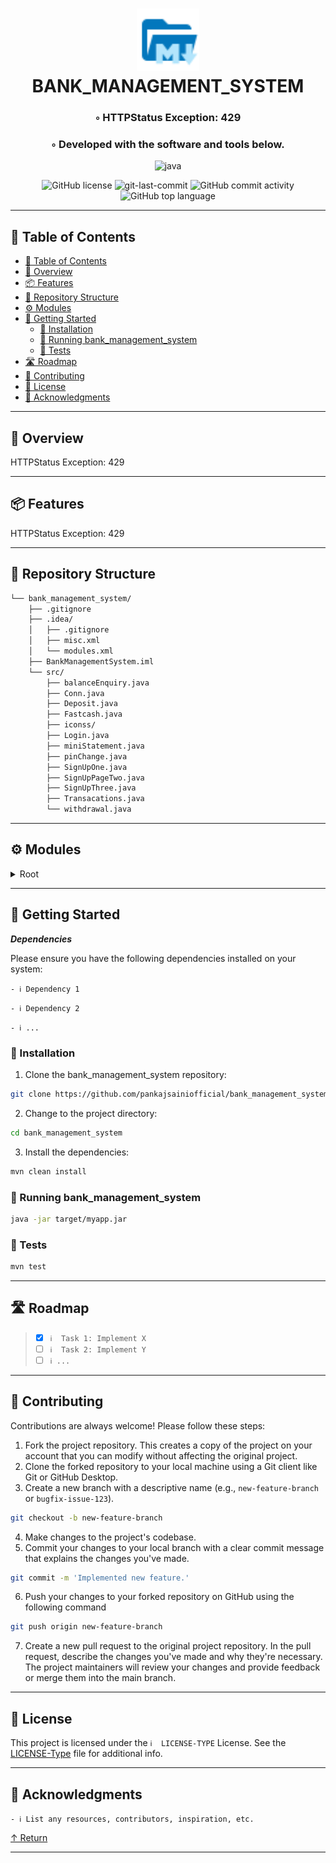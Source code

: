 <div align="center">
<h1 align="center">
<img src="https://raw.githubusercontent.com/PKief/vscode-material-icon-theme/ec559a9f6bfd399b82bb44393651661b08aaf7ba/icons/folder-markdown-open.svg" width="100" />
<br>BANK_MANAGEMENT_SYSTEM</h1>
<h3>◦ HTTPStatus Exception: 429</h3>
<h3>◦ Developed with the software and tools below.</h3>

<p align="center">
<img src="https://img.shields.io/badge/java-%23ED8B00.svg?style&logo=openjdk&logoColor=white" alt="java" />
</p>
<img src="https://img.shields.io/github/license/pankajsainiofficial/bank_management_system?style&color=5D6D7E" alt="GitHub license" />
<img src="https://img.shields.io/github/last-commit/pankajsainiofficial/bank_management_system?style&color=5D6D7E" alt="git-last-commit" />
<img src="https://img.shields.io/github/commit-activity/m/pankajsainiofficial/bank_management_system?style&color=5D6D7E" alt="GitHub commit activity" />
<img src="https://img.shields.io/github/languages/top/pankajsainiofficial/bank_management_system?style&color=5D6D7E" alt="GitHub top language" />
</div>

---

## 📖 Table of Contents
- [📖 Table of Contents](#-table-of-contents)
- [📍 Overview](#-overview)
- [📦 Features](#-features)
- [📂 Repository Structure](#-repository-structure)
- [⚙️ Modules](#modules)
- [🚀 Getting Started](#-getting-started)
    - [🔧 Installation](#-installation)
    - [🤖 Running bank_management_system](#-running-bank_management_system)
    - [🧪 Tests](#-tests)
- [🛣 Roadmap](#-roadmap)
- [🤝 Contributing](#-contributing)
- [📄 License](#-license)
- [👏 Acknowledgments](#-acknowledgments)

---


## 📍 Overview

HTTPStatus Exception: 429

---

## 📦 Features

HTTPStatus Exception: 429

---


## 📂 Repository Structure

```sh
└── bank_management_system/
    ├── .gitignore
    ├── .idea/
    │   ├── .gitignore
    │   ├── misc.xml
    │   └── modules.xml
    ├── BankManagementSystem.iml
    └── src/
        ├── balanceEnquiry.java
        ├── Conn.java
        ├── Deposit.java
        ├── Fastcash.java
        ├── iconss/
        ├── Login.java
        ├── miniStatement.java
        ├── pinChange.java
        ├── SignUpOne.java
        ├── SignUpPageTwo.java
        ├── SignUpThree.java
        ├── Transacations.java
        └── withdrawal.java
```


---

## ⚙️ Modules

<details closed><summary>Root</summary>

| File                                                                                                                   | Summary                   |
| ---                                                                                                                    | ---                       |
| [balanceEnquiry.java](https://github.com/pankajsainiofficial/bank_management_system/blob/main/src\balanceEnquiry.java) | HTTPStatus Exception: 429 |
| [Conn.java](https://github.com/pankajsainiofficial/bank_management_system/blob/main/src\Conn.java)                     | HTTPStatus Exception: 429 |
| [Deposit.java](https://github.com/pankajsainiofficial/bank_management_system/blob/main/src\Deposit.java)               | HTTPStatus Exception: 429 |
| [Fastcash.java](https://github.com/pankajsainiofficial/bank_management_system/blob/main/src\Fastcash.java)             | HTTPStatus Exception: 429 |
| [Login.java](https://github.com/pankajsainiofficial/bank_management_system/blob/main/src\Login.java)                   | HTTPStatus Exception: 429 |
| [miniStatement.java](https://github.com/pankajsainiofficial/bank_management_system/blob/main/src\miniStatement.java)   | HTTPStatus Exception: 429 |
| [pinChange.java](https://github.com/pankajsainiofficial/bank_management_system/blob/main/src\pinChange.java)           | HTTPStatus Exception: 429 |
| [SignUpOne.java](https://github.com/pankajsainiofficial/bank_management_system/blob/main/src\SignUpOne.java)           | HTTPStatus Exception: 429 |
| [SignUpPageTwo.java](https://github.com/pankajsainiofficial/bank_management_system/blob/main/src\SignUpPageTwo.java)   | HTTPStatus Exception: 429 |
| [SignUpThree.java](https://github.com/pankajsainiofficial/bank_management_system/blob/main/src\SignUpThree.java)       | HTTPStatus Exception: 429 |
| [Transacations.java](https://github.com/pankajsainiofficial/bank_management_system/blob/main/src\Transacations.java)   | HTTPStatus Exception: 429 |
| [withdrawal.java](https://github.com/pankajsainiofficial/bank_management_system/blob/main/src\withdrawal.java)         | HTTPStatus Exception: 429 |

</details>

---

## 🚀 Getting Started

***Dependencies***

Please ensure you have the following dependencies installed on your system:

`- ℹ️ Dependency 1`

`- ℹ️ Dependency 2`

`- ℹ️ ...`

### 🔧 Installation

1. Clone the bank_management_system repository:
```sh
git clone https://github.com/pankajsainiofficial/bank_management_system
```

2. Change to the project directory:
```sh
cd bank_management_system
```

3. Install the dependencies:
```sh
mvn clean install
```

### 🤖 Running bank_management_system

```sh
java -jar target/myapp.jar
```

### 🧪 Tests
```sh
mvn test
```

---


## 🛣 Roadmap

> - [X] `ℹ️  Task 1: Implement X`
> - [ ] `ℹ️  Task 2: Implement Y`
> - [ ] `ℹ️ ...`


---

## 🤝 Contributing

Contributions are always welcome! Please follow these steps:
1. Fork the project repository. This creates a copy of the project on your account that you can modify without affecting the original project.
2. Clone the forked repository to your local machine using a Git client like Git or GitHub Desktop.
3. Create a new branch with a descriptive name (e.g., `new-feature-branch` or `bugfix-issue-123`).
```sh
git checkout -b new-feature-branch
```
4. Make changes to the project's codebase.
5. Commit your changes to your local branch with a clear commit message that explains the changes you've made.
```sh
git commit -m 'Implemented new feature.'
```
6. Push your changes to your forked repository on GitHub using the following command
```sh
git push origin new-feature-branch
```
7. Create a new pull request to the original project repository. In the pull request, describe the changes you've made and why they're necessary.
The project maintainers will review your changes and provide feedback or merge them into the main branch.

---

## 📄 License

This project is licensed under the `ℹ️  LICENSE-TYPE` License. See the [LICENSE-Type](LICENSE) file for additional info.

---

## 👏 Acknowledgments

`- ℹ️ List any resources, contributors, inspiration, etc.`

[↑ Return](#Top)

---
